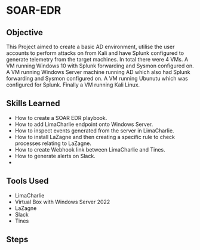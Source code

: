 # SOAR-EDR

## Objective

This Project aimed to create a basic AD environment, utilise the user accounts to perform attacks on from Kali and have Splunk configured to generate telemetry from the target machines. 
In total there were 4 VMs. A VM running Windows 10 with Splunk forwarding and Sysmon configured on. A VM running Windows Server machine running AD which also had Splunk forwarding and Sysmon configured on. A VM running Ubunutu which was configured for Splunk. Finally a VM running Kali Linux.

## Skills Learned

- How to create a SOAR EDR playbook.
- How to add LimaCharlie endpoint onto Windows Server.
- How to inspect events generated from the server in LimaCharlie.
- How to install LaZagne and then creating a specific rule to check processes relating to LaZagne.
- How to create Webhook link between LimaCharlie and Tines.
- How to generate alerts on Slack.
- 
## Tools Used

- LimaCharlie
- Virtual Box with Windows Server 2022
- LaZagne
- Slack
- Tines

## Steps
